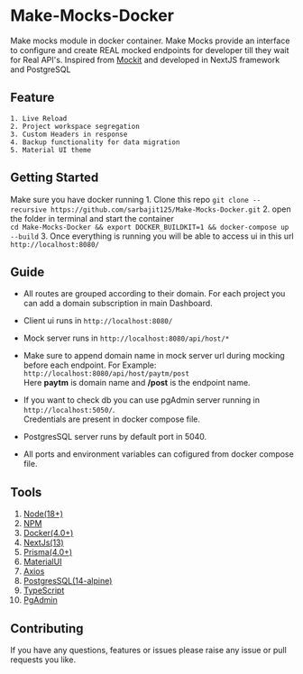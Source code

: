 # Make-Mocks-Docker

Make mocks module in docker container. Make Mocks provide an interface to configure and create REAL mocked endpoints for developer till they wait for Real API's.
Inspired from [Mockit](https://github.com/boyney123/mockit)  and developed in NextJS framework and PostgreSQL

## Feature

    1. Live Reload 
    2. Project workspace segregation 
    3. Custom Headers in response
    4. Backup functionality for data migration
    5. Material UI theme

## Getting Started

Make sure you have docker running
    1. Clone this repo
     `git clone --recursive https://github.com/sarbajit125/Make-Mocks-Docker.git`
    2. open the folder in terminal and start the container  
     `cd Make-Mocks-Docker && export DOCKER_BUILDKIT=1 && docker-compose up --build`
    3. Once everything is running you will be able to access ui in this url  
     `http://localhost:8080/`

## Guide

- All routes are grouped according to their domain. For each project you can add a domain subscription in main Dashboard.

- Client ui runs in `http://localhost:8080/`
- Mock server runs in `http://localhost:8080/api/host/*`
- Make sure to append domain name in mock server url  during mocking before each endpoint. For Example: `http://localhost:8080/api/host/paytm/post`  
 Here **paytm** is domain name and **/post** is the endpoint name.
- If you want to check db you can use pgAdmin server running in `http://localhost:5050/`.  
 Credentials are present in docker compose file.
- PostgresSQL server runs by default port in 5040.
- All ports and environment variables can cofigured from docker compose file.

## Tools

1. [Node(18+)](https://nodejs.org/en/blog/release/v18.14.0)
2. [NPM](https://www.npmjs.com/package/npm)
3. [Docker(4.0+)](https://docs.docker.com/)
4. [NextJs(13)](https://nextjs.org/docs)
5. [Prisma(4.0+)](https://www.prisma.io/docs)
6. [MaterialUI](https://mui.com/material-ui/)
7. [Axios](https://axios-http.com/docs/intro)
8. [PostgresSQL(14-alpine)](https://www.postgresql.org/docs/)
9. [TypeScript](https://www.typescriptlang.org/docs/handbook/intro.html)
10. [PgAdmin](https://www.pgadmin.org/)

## Contributing

If you have any questions, features or issues please raise any issue or pull requests you like.
